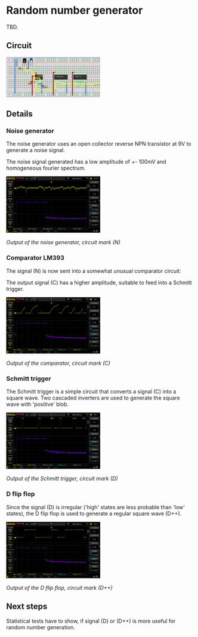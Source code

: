 Random number generator
=======================

TBD.

## Circuit

<img src="https://github.com/muwerk/examples/blob/master/Resources/RandomNumbers.jpg" width="50%">

## Details

### Noise generator

The noise generator uses an open collector reverse NPN transistor at 9V to generate a noise signal.

The noise signal generated has a low amplitude of +- 100mV and homogeneous fourier spectrum.

<img src="https://github.com/muwerk/examples/blob/master/Resources/Osc_RandomNoise_(N).png" width="50%">

_Output of the noise generator, circuit mark (N)_

### Comparator LM393

The signal (N) is now sent into a somewhat unusual comparator circuit:

The output signal (C) has a higher amplitude, suitable to feed into a Schmitt trigger.

<img src="https://github.com/muwerk/examples/blob/master/Resources/Osc_CompOut_(C).png" width="50%">

_Output of the comparator, circuit mark (C)_

### Schmitt trigger

The Schmitt trigger is a simple circuit that converts a signal (C) into a square wave. Two cascaded inverters are used to generate the square wave with 'positive' blob.

<img src="https://github.com/muwerk/examples/blob/master/Resources/Osc_SchmittTrigger_(D).png" width="50%">

_Output of the Schmitt trigger, circuit mark (D)_

### D flip flop

Since the signal (D) is irregular ('high' states are less probable than 'low' states), the D flip flop is used to generate a regular square wave (D++).

<img src="https://github.com/muwerk/examples/blob/master/Resources/Osc_DFlipFlop_(D++).png" width="50%">

_Output of the D flip flop, circuit mark (D++)_

## Next steps

Statistical tests have to show, if signal (D) or (D++) is more useful for random number generation.
